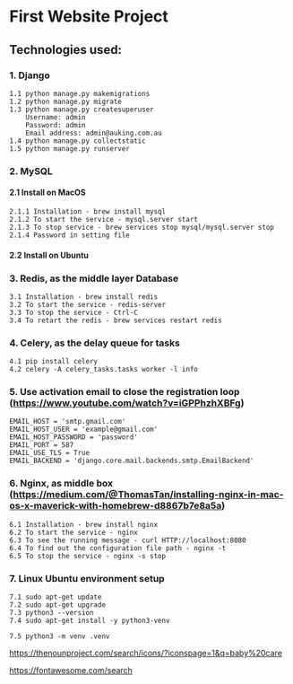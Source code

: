 # First Website Project

## Technologies used:
### 1. Django
    1.1 python manage.py makemigrations
    1.2 python manage.py migrate
    1.3 python manage.py createsuperuser
        Username: admin
        Password: admin
        Email address: admin@auking.com.au
    1.4 python manage.py collectstatic
    1.5 python manage.py runserver

### 2. MySQL
#### 2.1 Install on MacOS
    2.1.1 Installation - brew install mysql
    2.1.2 To start the service - mysql.server start
    2.1.3 To stop service - brew services stop mysql/mysql.server stop
    2.1.4 Password in setting file

#### 2.2 Install on Ubuntu

### 3. Redis, as the middle layer Database
    3.1 Installation - brew install redis
    3.2 To start the service - redis-server
    3.3 To stop the service - Ctrl-C
    3.4 To retart the redis - brew services restart redis

### 4. Celery, as the delay queue for tasks
    4.1 pip install celery
    4.2 celery -A celery_tasks.tasks worker -l info

### 5. Use activation email to close the registration loop (https://www.youtube.com/watch?v=iGPPhzhXBFg)
    EMAIL_HOST = 'smtp.gmail.com'
    EMAIL_HOST_USER = 'example@gmail.com'
    EMAIL_HOST_PASSWORD = 'password'
    EMAIL_PORT = 587
    EMAIL_USE_TLS = True
    EMAIL_BACKEND = 'django.core.mail.backends.smtp.EmailBackend'

### 6. Nginx, as middle box (https://medium.com/@ThomasTan/installing-nginx-in-mac-os-x-maverick-with-homebrew-d8867b7e8a5a)
    6.1 Installation - brew install nginx
    6.2 To start the service - nginx
    6.3 To see the running message - curl HTTP://localhost:8080
    6.4 To find out the configuration file path - nginx -t
    6.5 To stop the service - nginx -s stop


### 7. Linux Ubuntu environment setup
    7.1 sudo apt-get update
    7.2 sudo apt-get upgrade
    7.3 python3 --version
    7.4 sudo apt-get install -y python3-venv

    7.5 python3 -m venv .venv




https://thenounproject.com/search/icons/?iconspage=1&q=baby%20care

https://fontawesome.com/search
